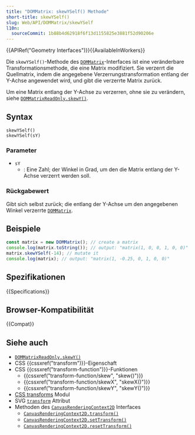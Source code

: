 ```yaml
---
title: "DOMMatrix: skewYSelf() Methode"
short-title: skewYSelf()
slug: Web/API/DOMMatrix/skewYSelf
l10n:
  sourceCommit: 1b88b4d62918f6f13d1155825e3881f52d90206e
---
```


{{APIRef("Geometry Interfaces")}}{{AvailableInWorkers}}

Die `skewYSelf()`-Methode des [`DOMMatrix`](/de/docs/Web/API/DOMMatrix)-Interfaces ist eine veränderbare Transformationsmethode, die eine Matrix modifiziert. Sie verzerrt die Quellmatrix, indem die angegebene Verzerrungstransformation entlang der Y-Achse angewendet wird, und gibt die verzerrte Matrix zurück.

Um eine Matrix entlang der Y-Achse zu verzerren, ohne sie zu verändern, siehe [`DOMMatrixReadOnly.skewY()`](/de/docs/Web/API/DOMMatrixReadOnly/skewY).

## Syntax

```js-nolint
skewYSelf()
skewYSelf(sY)
```

### Parameter

- `sY`
  - : Eine Zahl; der Winkel in Grad, um den die Matrix entlang der Y-Achse verzerrt werden soll.

### Rückgabewert

Gibt sich selbst zurück; die entlang der Y-Achse um den angegebenen Winkel verzerrte [`DOMMatrix`](/de/docs/Web/API/DOMMatrix).

## Beispiele

```js
const matrix = new DOMMatrix(); // create a matrix
console.log(matrix.toString()); // output: "matrix(1, 0, 0, 1, 0, 0)"
matrix.skewYSelf(-14); // mutate it
console.log(matrix); // output: "matrix(1, -0.25, 0, 1, 0, 0)"
```

## Spezifikationen

{{Specifications}}

## Browser-Kompatibilität

{{Compat}}

## Siehe auch

- [`DOMMatrixReadOnly.skewY()`](/de/docs/Web/API/DOMMatrixReadOnly/skewY)
- CSS {{cssxref("transform")}}-Eigenschaft
- CSS {{cssxref("transform-function")}}-Funktionen
  - {{cssxref("transform-function/skew", "skew()")}}
  - {{cssxref("transform-function/skewX", "skewX()")}}
  - {{cssxref("transform-function/skewY", "skewY()")}}
- [CSS transforms](/de/docs/Web/CSS/CSS_transforms) Modul
- SVG [`transform`](/de/docs/Web/SVG/Reference/Attribute/transform) Attribut
- Methoden des [`CanvasRenderingContext2D`](/de/docs/Web/API/CanvasRenderingContext2D) Interfaces
  - [`CanvasRenderingContext2D.transform()`](/de/docs/Web/API/CanvasRenderingContext2D/transform)
  - [`CanvasRenderingContext2D.setTransform()`](/de/docs/Web/API/CanvasRenderingContext2D/setTransform)
  - [`CanvasRenderingContext2D.resetTransform()`](/de/docs/Web/API/CanvasRenderingContext2D/resetTransform)
